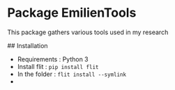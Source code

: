 # Package EmilienTools

This package gathers various tools used in my research

## Installation

- Requirements : Python 3
- Install flit : `pip install flit`
- In the folder : `flit install --symlink`
- 
